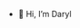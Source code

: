 - 👋 Hi, I’m Daryl

<!---
Darveloper1/Darveloper1 is a ✨ special ✨ repository because its `README.md` (this file) appears on your GitHub profile.
You can click the Preview link to take a look at your changes.
--->

